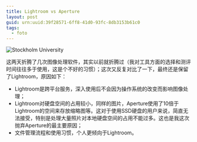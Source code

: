 ```yaml
---
title: Lightroom vs Aperture
layout: post
guid: urn:uuid:39f28571-6ff8-41d0-93fc-8db3153b61c0
tags:
  - foto
---
```


![Stockholm University](http://pic.yupoo.com/lishugo/Dvy4EHjA/medish.jpg)


这两天折腾了几次图像处理软件，其实以前就折腾过（我对工具方面的选择和测评时间往往多于使用，这是个不好的习惯）；这次又反复对比了一下，最终还是保留了Lightroom，原因如下：

* Lightroom是跨平台服务，深入使用后不会因为操作系统的改变而影响图像处理；
* Lightroom对硬盘空间的占用较小，同样的图片，Aperture使用了10倍于Lightroom的空间来存放缩略图等。这对于使用SSD硬盘的用户来说，简直无法接受，特别是处理大量照片对本地硬盘空间的占用不能过多。这也是我这次抛弃Aperture的最主要原因；
* 文件管理流程和使用习惯，个人更倾向于Lightroom。

